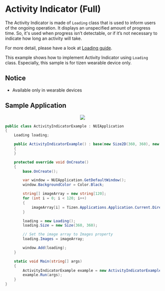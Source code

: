 # Activity Indicator (Full)

The Activity Indicator is made of `Loading` class that is used to inform users of the ongoing operation.
It displays an unspecified amount of progress time. So, it's used when progress isn’t detectable, or if it’s not necessary to indicate how long an activity will take.

For more detail, please have a look at [Loading guide](https://developer.tizen.org/development/guides/.net-application/natural-user-interface/ui-components/loading).

This example shows how to implement Activity Indicator using `Loading` class.
Especially, this sample is for tizen wearable device only.

## Notice
* Available only in wearable devices

## Sample Application
<div style="text-align:center;width:100%;"><img src="./res/activityIndicator.gif" /></div>

```C#
public class ActivityIndicatorExample : NUIApplication
{
    Loading loading;

    public ActivityIndicatorExample() : base(new Size2D(360, 360), new Position2D(0, 0))
    {
    }

    protected override void OnCreate()
    {
        base.OnCreate();

        var window = NUIApplication.GetDefaultWindow();
        window.BackgroundColor = Color.Black;

        string[] imageArray = new string[120];
        for (int i = 0; i < 120; i++)
        {
            imageArray[i] = Tizen.Applications.Application.Current.DirectoryInfo.Resource + "activityindicator_full" + i.ToString("00000") + ".png";
        }

        loading = new Loading();
        loading.Size = new Size(360, 360);

        // Set the image array to Images property
        loading.Images = imageArray;

        window.Add(loading);
    }

    static void Main(string[] args)
    {
        ActivityIndicatorExample example = new ActivityIndicatorExample();
        example.Run(args);
    }
}

```